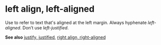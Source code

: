 # left align, left-aligned

Use to refer to text that's aligned at the left margin. Always hyphenate *left-aligned*. Don’t use *left-justified*.

**See also** [justify, justified](~/a-z-word-list-term-collections/j/justify-justified.md), [right align, right-aligned](~/a-z-word-list-term-collections/r/right-align-right-aligned.md)

